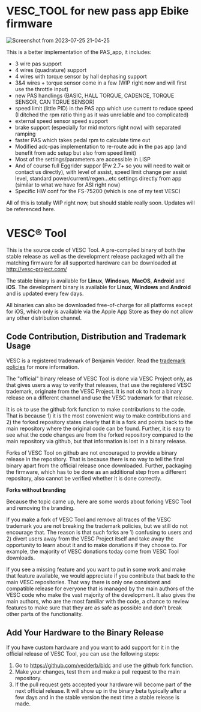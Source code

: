 # VESC_TOOL for new pass app Ebike firmware 
![Screenshot from 2023-07-25 21-04-25](https://github.com/doh38/bldc/assets/42808575/02c4454c-d68e-40b2-ac1a-39794b5f5d9a)

This is a better implementation of the PAS_app, it includes:
- 3 wire pas support
- 4 wires (quadrature) support
- 4 wires with torque sensor by hall dephasing support 
- 3&4 wires + torque sensor come in a few (WIP right now and will first use the throttle input)
- new PAS handlings (BASIC, HALL TORQUE, CADENCE, TORQUE SENSOR, CAN TORUE SENSOR)
- speed limit (little PID) in the PAS app which use current to reduce speed (I ditched the rpm ratio thing as it was unreliable and too complicated) 
- external speed sensor speed support
- brake support (especially for mid motors right now) with separated ramping 
- faster PAS which takes pedal rpm to calculate time out
- Modified adc-pas implementation to re-route adc in the pas app (and benefit from adc setup but also from speed limit)
- Most of the settings/parameters are accessible in LISP
- And of course full Eggrider suppor (Fw 2.7+ so you will need to wait or contact us directly), with level of assist, speed limit change per assist level, standard power/current/regen...etc settings directly from app (similar to what we have for ASI right now)
- Specific HW conf for the FS-75200 (which is one of my test VESC)

All of this is totally WIP right now, but should stable really soon. 
Updates will be referenced here.



# VESC® Tool

This is the source code of VESC Tool. A pre-compiled binary of both the stable release as well as the development release packaged with all the matching firmware for all supported hardware can be downloaded at http://vesc-project.com/

The stable binary is available for **Linux**, **Windows**, **MacOS**, **Android** and **iOS**. The development binary is available for **Linux**, **Windows** and **Android** and is updated every few days.

All binaries can also be downloaded free-of-charge for all platforms except for iOS, which only is available via the Apple App Store as they do not allow any other distribution channel.

## Code Contribution, Distribution and Trademark Usage

VESC is a registered trademark of Benjamin Vedder. Read the [trademark policies](https://vesc-project.com/trademark_policies) for more information.

The "official" binary release of VESC Tool is done via VESC Project only, as that gives users a way to verify that releases, that use the registered VESC trademark, originate from the VESC Project. It is not ok to host a binary release on a different channel and use the VESC trademark for that release.

It is ok to use the github fork function to make contributions to the code. That is because 1) it is the most convenient way to make contributions and 2) the forked repository states clearly that it is a fork and points back to the main repository where the original code can be found. Further, it is easy to see what the code changes are from the forked repository compared to the main repository via github, but that information is lost in a binary release.

Forks of VESC Tool on github are not encouraged to provide a binary release in the repository. That is because there is no way to tell the final binary apart from the official release once downloaded. Further, packaging the firmware, which has to be done as an additional step from a different repository, also cannot be verified whether it is done correctly.

**Forks without branding**  

Because the topic came up, here are some words about forking VESC Tool and removing the branding.  

If you make a fork of VESC Tool and remove all traces of the VESC trademark you are not breaking the trademark policies, but we still do not encourage that. The reason is that such forks are 1) confusing to users and 2) divert users away from the VESC Project itself and take away the opportunity to learn about it and to make donations if they choose to. For example, the majority of VESC donations today come from VESC Tool downloads.  

If you see a missing feature and you want to put in some work and make that feature available, we would appreciate if you contribute that back to the main VESC repositories. That way there is only one consistent and compatible release for everyone that is managed by the main authors of the VESC code who make the vast majority of the development. It also gives the main authors, who are the most familiar with the code, a chance to review features to make sure that they are as safe as possible and don't break other parts of the functionality.

## Add Your Hardware to the Binary Release

If you have custom hardware and you want to add support for it in the official release of VESC Tool, you can use the following steps:

1) Go to https://github.com/vedderb/bldc and use the github fork function.  
2) Make your changes, test them and make a pull request to the main repository.  
3) If the pull request gets accepted your hardware will become part of the next official release. It will show up in the binary beta typically after a few days and in the stable version the next time a stable release is made.

